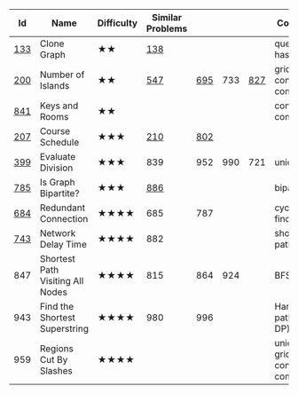 
Id	| Name |	Difficulty |	Similar Problems	| | | | 						Comments
--- | --- | --- | --- | ---| --- | --- | ---
[133](https://leetcode.com/problems/clone-graph/)	| Clone Graph	| ★★	| [138](https://leetcode.com/problems/copy-list-with-random-pointer/)	| |||						queue + hashtable
[200](https://leetcode.com/problems/number-of-islands/) |	Number of Islands	|★★	|[547](https://leetcode.com/problems/friend-circles/)|	[695](https://leetcode.com/problems/max-area-of-island/)|	733	|[827](https://leetcode.com/problems/making-a-large-island/)	|			grid + connected components
[841](https://leetcode.com/problems/keys-and-rooms/)	| Keys and Rooms	|★★			|||||					connected components
[207](https://leetcode.com/problems/course-schedule/)	| Course Schedule	| ★★★	| [210](https://leetcode.com/problems/course-schedule-ii/) |	[802](https://leetcode.com/problems/find-eventual-safe-states/)	| |||					topology sorting
[399](https://leetcode.com/problems/evaluate-division/)	|Evaluate Division	|★★★	|839	|952|	990	|721		|		union find
[785](https://leetcode.com/problems/is-graph-bipartite/)	|Is Graph Bipartite?	|★★★	|[886](https://leetcode.com/problems/possible-bipartition/)||||							bipartition
[684](https://leetcode.com/problems/redundant-connection/)	|Redundant Connection|	★★★★	|685	|787	|||					cycle, union find
[743](https://leetcode.com/problems/network-delay-time/)|	Network Delay Time	|★★★★|	882	||||						shortest path
847|	Shortest Path Visiting All Nodes|	★★★★	|815	|864|	924	| |				BFS
943	|Find the Shortest Superstring	|★★★★|	980	|996|||						Hamiltonian path (DFS / DP)
959	|Regions Cut By Slashes	|★★★★	|||||							union find / grid + connected component
